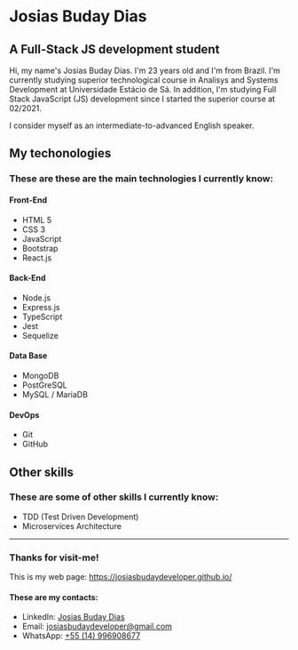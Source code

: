 # Josias Buday Dias
## A Full-Stack JS development student
Hi, my name's Josias Buday Dias. I'm 23 years old and I'm from Brazil. I'm currently studying superior technological course in Analisys and Systems Development at Universidade Estácio de Sá. In addition, I'm studying Full Stack JavaScript (JS) development since I started the superior course at 02/2021.

I consider myself as an intermediate-to-advanced English speaker.

## My techonologies
### These are these are the main technologies I currently know:
#### Front-End
  - HTML 5 
  - CSS 3 
  - JavaScript 
  - Bootstrap
  - React.js

#### Back-End
  - Node.js
  - Express.js
  - TypeScript
  - Jest
  - Sequelize

#### Data Base
  - MongoDB
  - PostGreSQL
  - MySQL / MariaDB

#### DevOps
  - Git
  - GitHub
<!--   - Docker -->

<!-- #### Deploy
  - Amazon Web Services
  - Microsoft Azure -->

## Other skills
### These are some of other skills I currently know:
  - TDD (Test Driven Development)
  - Microservices Architecture

---

### Thanks for visit-me!
This is my web page: https://josiasbudaydeveloper.github.io/

#### These are my contacts:
  - LinkedIn: [Josias Buday Dias](https://www.linkedin.com/in/josias-buday-dias-b5a3a2253/)
  - Email: josiasbudaydeveloper@gmail.com
  - WhatsApp: [+55 (14) 996908677](https://wa.me/5514996908677)
